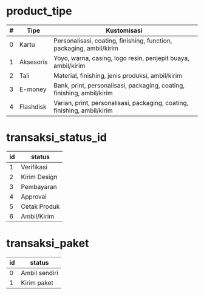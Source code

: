 # product_tipe
| # | Tipe | Kustomisasi |
| - | ---- | ----------- |
| 0 | Kartu | Personalisasi, coating, finishing, function, packaging, ambil/kirim |
| 1 | Aksesoris | Yoyo, warna, casing, logo resin, penjepit buaya, ambil/kirim |
| 2 | Tali | Material, finishing, jenis produksi, ambil/kirim |
| 3 | E-money | Bank, print, personalisasi, packaging, coating, finishing, ambil/kirim |
| 4 | Flashdisk | Varian, print, personalisasi, packaging, coating, finishing, ambil/kirim |

# transaksi_status_id

| id | status |
| -- | ------ |
| 1 | Verifikasi |
| 2 | Kirim Design |
| 3 | Pembayaran |
| 4 | Approval |
| 5 | Cetak Produk |
| 6 | Ambil/Kirim |

# transaksi_paket
| id | status |
| -- | ------ |
| 0 | Ambil sendiri |
| 1 | Kirim paket |
